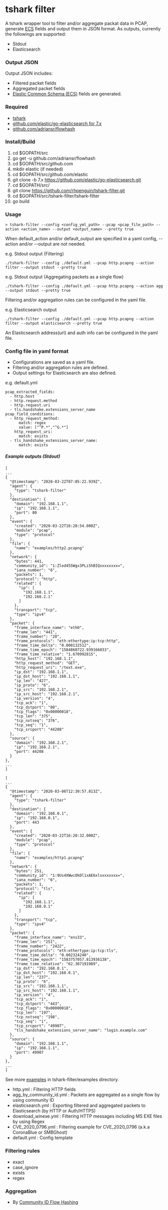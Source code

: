 # tshark filter

A tshark wrapper tool to filter and/or aggregate packat data in PCAP, generate [ECS](https://github.com/elastic/ecs) fields and output them in JSON format. As outputs, currently the followings are supported:
* Stdout
* Elasticsearch

### Output JSON
Output JSON includes:
* Filtered packet fields
* Aggregated packet fields
* [Elastic Common Schema (ECS)](https://github.com/elastic/ecs) fields are generated.

### Required
* [tshark](https://www.wireshark.org/docs/man-pages/tshark.html)
* [github.com/elastic/go-elasticsearch for 7.x](https://github.com/elastic/go-elasticsearch)
* [github.com/adriansr/flowhash](https://github.com/adriansr/flowhash)

### Install/Build
1. cd $GOPATH/src
2. go get -u github.com/adriansr/flowhash
3. cd $GOPATH/src/github.com
4. mkdir elastic (if needed)
5. cd $GOPATH/src/github.com/elastic
6. git clone -b 7.x https://github.com/elastic/go-elasticsearch.git
7. cd $GOPATH/src/
8. git clone https://github.com/rhpenguin/tshark-filter.git
9. cd $GOPATH/src/tshark-filter/tshark-filter
10. go build

### Usage

```
> tshark-filter --config <config_yml_path> --pcap <pcap_file_path> --action <action_name> --output <output_name> --pretty true
```
When default_action and/or default_output are specified in a yaml config, --action and/or --output are not needed.

e.g. Stdout output (Filtering)
```
./tshark-filter --config ./default.yml --pcap http.pcapng --action filter --output stdout --pretty true
```

e.g. Stdout output (Aggregating packets as a single flow)
```
./tshark-filter --config ./default.yml --pcap http.pcapng --action agg --output stdout --pretty true
```
Filtering and/or aggregation rules can be configured in the yaml file.

e.g. Elasticsearch output
```
./tshark-filter --config ./default.yml --pcap http.pcapng --action filter --output elasticsearch --pretty true
```
An Elasticsearch address(url) and auth info can be configured in the yaml file.

### Config file in yaml format

* Configurations are saved as a yaml file.
* Filtering and/or aggregation rules are defined.
* Output settings for Elasticsearch are also defined.

e.g. default.yml

```
pcap_extracted_fields:
  - http.host
  - http.request.method
  - http.request.uri
  - tls.handshake.extensions_server_name
pcap_field_conditions:
  - http_request_method: 
      match: regex
      value: ["^P.*","^G.*"]
    http_request_uri:
      match: exists
  - tls_handshake_extensions_server_name:
      match: exists
```

##### Example outputs (Stdout)

```
[
...
{
  "@timestamp": "2020-03-22T07:05:22.939Z",
  "agent": {
    "type": "tshark-filter"
  },
  "destination": {
    "domain": "192.168.1.1",
    "ip": "192.168.1.1",
    "port": 80
  },
  "event": {
    "created": "2020-03-22T16:28:54.000Z",
    "module": "pcap",
    "type": "protocol"
  },
  "file": {
    "name": "examples/http2.pcapng"
  },
  "network": {
    "bytes": 441,
    "community_id": "1:Zlod455Wgx3PLiShBIQxxxxxxxx=",
    "iana_number": "6",
    "packets": 1,
    "protocol": "http",
    "related": {
      "ip": [
        "192.168.1.1",
        "192.168.2.1"
      ]
    },
    "transport": "tcp",
    "type": "ipv4"
  },
  "packet": {
    "frame_interface_name": "eth0",
    "frame_len": "441",
    "frame_number": "20",
    "frame_protocols": "eth:ethertype:ip:tcp:http",
    "frame_time_delta": "0.000132512",
    "frame_time_epoch": "1584860722.939166033",
    "frame_time_relative": "1.670992815",
    "http_host": "192.168.1.1",
    "http_request_method": "GET",
    "http_request_uri": "/text.exe",
    "ip_dst": "192.168.1.1",
    "ip_dst_host": "192.168.1.1",
    "ip_len": "427",
    "ip_proto": "6",
    "ip_src": "192.168.2.1",
    "ip_src_host": "192.168.2.1",
    "ip_version": "4",
    "tcp_ack": "1",
    "tcp_dstport": "80",
    "tcp_flags": "0x00000018",
    "tcp_len": "375",
    "tcp_nxtseq": "376",
    "tcp_seq": "1",
    "tcp_srcport": "44208"
  },
  "source": {
    "domain": "192.168.2.1",
    "ip": "192.168.2.1",
    "port": 44208
  }
},
...
]
```

```
[
...
{
  "@timestamp": "2020-03-06T12:30:57.813Z",
  "agent": {
    "type": "tshark-filter"
  },
  "destination": {
    "domain": "192.168.0.1",
    "ip": "192.168.0.1",
    "port": 443
  },
  "event": {
    "created": "2020-03-22T16:20:32.000Z",
    "module": "pcap",
    "type": "protocol"
  },
  "file": {
    "name": "examples/http1.pcapng"
  },
  "network": {
    "bytes": 251,
    "community_id": "1:9Us4XWwcOkDl1xAE6xlxxxxxxxx=",
    "iana_number": "6",
    "packets": 1,
    "protocol": "tls",
    "related": {
      "ip": [
        "192.168.1.1",
        "192.168.0.1"
      ]
    },
    "transport": "tcp",
    "type": "ipv4"
  },
  "packet": {
    "frame_interface_name": "ens33",
    "frame_len": "251",
    "frame_number": "2422",
    "frame_protocols": "eth:ethertype:ip:tcp:tls",
    "frame_time_delta": "0.002324240",
    "frame_time_epoch": "1583757057.813936138",
    "frame_time_relative": "62.307191989",
    "ip_dst": "192.168.0.1",
    "ip_dst_host": "192.168.0.1",
    "ip_len": "237",
    "ip_proto": "6",
    "ip_src": "192.168.1.1",
    "ip_src_host": "192.168.1.1",
    "ip_version": "4",
    "tcp_ack": "1",
    "tcp_dstport": "443",
    "tcp_flags": "0x00000018",
    "tcp_len": "197",
    "tcp_nxtseq": "198",
    "tcp_seq": "1",
    "tcp_srcport": "49907",
    "tls_handshake_extensions_server_name": "login.example.com"
  },
  "source": {
    "domain": "192.168.1.1",
    "ip": "192.168.1.1",
    "port": 49907
  }
},
...
]
```

See more [examples](https://github.com/rhpenguin/tshark-filter/tree/master/tshark-filter/examples) in tshark-filter/examples directory.
* http.yml : Filtering HTTP fields
* agg_by_community_id.yml : Packets are aggregated as a single flow by using community ID
* elasticsearch.yml : Exporting filtered and aggregated packets to Elasticsearch (by HTTP or Auth/HTTPS)
* download_winexe.yml : Filtering HTTP messages including MS EXE files by using Regex
* CVE_2020_0796.yml : Filtering example for CVE_2020_0796 (a.k.a CoronaBlue or SMBGhost)
* default.yml : Config template

### Filtering rules
* exact 
* case_ignore
* exists
* regex

### Aggregation
* By [Community ID Flow Hashing](https://github.com/corelight/community-id-spec)

